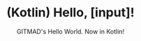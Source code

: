 ---
layout: guide
title: (Kotlin) Hello, [input]!
subtitle: GITMAD's Hello World. Now in Kotlin!
link: /guides/hello_input_kotlin.html
slides_url: https://docs.google.com/presentation/d/1M5c_aoYS_0KaBhfEUw1Njl5uDIsCWqb3ly30JXAWgrw/embed
download_url: https://docs.google.com/presentation/d/1M5c_aoYS_0KaBhfEUw1Njl5uDIsCWqb3ly30JXAWgrw/export/pptx

---
